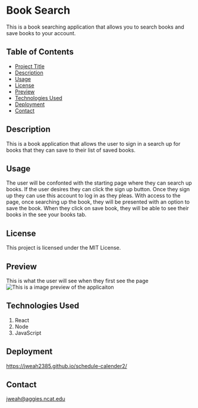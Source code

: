 
# Book Search

This is a book searching application that allows you to search books and save books to your account.

## Table of Contents

- [Project Title](#project-title)
- [Description](#description)
- [Usage](#usage)
- [License](#license)
- [Preview](#preview)
- [Technologies Used](#technologies-used)
- [Deployment](#deployment)
- [Contact](#contact)

## Description

This is a book application that allows the user to sign in a search up for books that they can save to their list of saved books.

## Usage

The user will be confonted with the starting page where they can search up books. If the user desires they can click the sign up button. Once they sign up they can use this account to log in as they pleas. With access to the page, once searching up the book, they will be presented with an option to save the book. When they click on save book, they will be able to see their books in the see your books tab.


## License

This project is licensed under the MIT License.

## Preview

This is what the user will see when they first see the page![This is a image preview of the applicaiton](/search-book/book-search-engine/client/public/Screenshot%202023-11-16%20at%209.54.02%20PM.png)


## Technologies Used

1. React
2. Node
3. JavaScript

## Deployment

https://jweah2385.github.io/schedule-calender2/

## Contact

jweah@aggies.ncat.edu